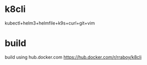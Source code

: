 # k8cli

kubectl+helm3+helmfile+k9s+curl+git+vim

# build

build using hub.docker.com https://hub.docker.com/r/rraboy/k8cli